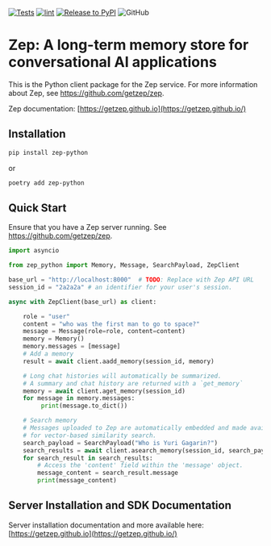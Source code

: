 [![Tests](https://github.com/getzep/zep-python/actions/workflows/test.yml/badge.svg)](https://github.com/getzep/zep-python/actions/workflows/test.yml) [![lint](https://github.com/getzep/zep-python/actions/workflows/lint.yml/badge.svg)](https://github.com/getzep/zep-python/actions/workflows/lint.yml) [![Release to PyPI](https://github.com/getzep/zep-python/actions/workflows/release.yml/badge.svg)](https://github.com/getzep/zep-python/actions/workflows/release.yml) ![GitHub](https://img.shields.io/github/license/getzep/zep-python?color=blue)

# Zep: A long-term memory store for conversational AI applications

This is the Python client package for the Zep service. For more information about Zep, see https://github.com/getzep/zep.

Zep documentation: [https://getzep.github.io](https://getzep.github.io/)

## Installation

```bash
pip install zep-python
```

or

```bash
poetry add zep-python
```

## Quick Start

Ensure that you have a Zep server running. See https://github.com/getzep/zep.

```python
import asyncio

from zep_python import Memory, Message, SearchPayload, ZepClient

base_url = "http://localhost:8000"  # TODO: Replace with Zep API URL
session_id = "2a2a2a" # an identifier for your user's session.

async with ZepClient(base_url) as client:

    role = "user"
    content = "who was the first man to go to space?"
    message = Message(role=role, content=content)
    memory = Memory()
    memory.messages = [message]
    # Add a memory
    result = await client.aadd_memory(session_id, memory)

    # Long chat histories will automatically be summarized.
    # A summary and chat history are returned with a `get_memory`
    memory = await client.aget_memory(session_id)
    for message in memory.messages:
         print(message.to_dict())

    # Search memory
    # Messages uploaded to Zep are automatically embedded and made available
    # for vector-based similarity search.
    search_payload = SearchPayload("Who is Yuri Gagarin?")
    search_results = await client.asearch_memory(session_id, search_payload)
    for search_result in search_results:
        # Access the 'content' field within the 'message' object.
        message_content = search_result.message
        print(message_content)
```

## Server Installation and SDK Documentation

Server installation documentation and more available here: [https://getzep.github.io](https://getzep.github.io/)
